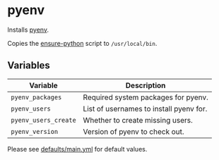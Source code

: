 # pyenv

Installs [pyenv][].

Copies the [ensure-python](files/ensure-python) script to `/usr/local/bin`.

[pyenv]: https://github.com/pyenv/pyenv

## Variables

| Variable | Description |
| --- | --- |
| `pyenv_packages` | Required system packages for pyenv. |
| `pyenv_users` | List of usernames to install pyenv for. |
| `pyenv_users_create` | Whether to create missing users. |
| `pyenv_version` | Version of pyenv to check out. |

Please see [defaults/main.yml](defaults/main.yml) for default values.
